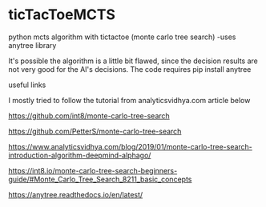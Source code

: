 # ticTacToeMCTS
python mcts algorithm with tictactoe (monte carlo tree search)
-uses anytree library


It's possible the algorithm is a little bit flawed, since the decision results are not very good for the AI's decisions.
The code requires pip install anytree

useful links

I mostly tried to follow the tutorial from analyticsvidhya.com article below

https://github.com/int8/monte-carlo-tree-search

https://github.com/PetterS/monte-carlo-tree-search

https://www.analyticsvidhya.com/blog/2019/01/monte-carlo-tree-search-introduction-algorithm-deepmind-alphago/

https://int8.io/monte-carlo-tree-search-beginners-guide/#Monte_Carlo_Tree_Search_8211_basic_concepts

https://anytree.readthedocs.io/en/latest/
